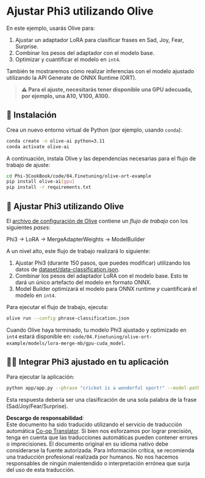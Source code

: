 <!--
CO_OP_TRANSLATOR_METADATA:
{
  "original_hash": "4164123a700fecd535d850f09506d72a",
  "translation_date": "2025-03-27T03:40:25+00:00",
  "source_file": "code\\03.Finetuning\\olive-ort-example\\README.md",
  "language_code": "es"
}
-->
# Ajustar Phi3 utilizando Olive

En este ejemplo, usarás Olive para:

1. Ajustar un adaptador LoRA para clasificar frases en Sad, Joy, Fear, Surprise.
1. Combinar los pesos del adaptador con el modelo base.
1. Optimizar y cuantificar el modelo en `int4`.

También te mostraremos cómo realizar inferencias con el modelo ajustado utilizando la API Generate de ONNX Runtime (ORT).

> **⚠️ Para el ajuste, necesitarás tener disponible una GPU adecuada, por ejemplo, una A10, V100, A100.**

## 💾 Instalación

Crea un nuevo entorno virtual de Python (por ejemplo, usando `conda`):

```bash
conda create -n olive-ai python=3.11
conda activate olive-ai
```

A continuación, instala Olive y las dependencias necesarias para el flujo de trabajo de ajuste:

```bash
cd Phi-3CookBook/code/04.Finetuning/olive-ort-example
pip install olive-ai[gpu]
pip install -r requirements.txt
```

## 🧪 Ajustar Phi3 utilizando Olive
El [archivo de configuración de Olive](../../../../../code/03.Finetuning/olive-ort-example/phrase-classification.json) contiene un *flujo de trabajo* con los siguientes *pases*:

Phi3 -> LoRA -> MergeAdapterWeights -> ModelBuilder

A un nivel alto, este flujo de trabajo realizará lo siguiente:

1. Ajustar Phi3 (durante 150 pasos, que puedes modificar) utilizando los datos de [dataset/data-classification.json](../../../../../code/03.Finetuning/olive-ort-example/dataset/dataset-classification.json).
1. Combinar los pesos del adaptador LoRA con el modelo base. Esto te dará un único artefacto del modelo en formato ONNX.
1. Model Builder optimizará el modelo para ONNX runtime *y* cuantificará el modelo en `int4`.

Para ejecutar el flujo de trabajo, ejecuta:

```bash
olive run --config phrase-classification.json
```

Cuando Olive haya terminado, tu modelo Phi3 ajustado y optimizado en `int4` estará disponible en: `code/04.Finetuning/olive-ort-example/models/lora-merge-mb/gpu-cuda_model`.

## 🧑‍💻 Integrar Phi3 ajustado en tu aplicación 

Para ejecutar la aplicación:

```bash
python app/app.py --phrase "cricket is a wonderful sport!" --model-path models/lora-merge-mb/gpu-cuda_model
```

Esta respuesta debería ser una clasificación de una sola palabra de la frase (Sad/Joy/Fear/Surprise).

**Descargo de responsabilidad**:  
Este documento ha sido traducido utilizando el servicio de traducción automática [Co-op Translator](https://github.com/Azure/co-op-translator). Si bien nos esforzamos por lograr precisión, tenga en cuenta que las traducciones automáticas pueden contener errores o imprecisiones. El documento original en su idioma nativo debe considerarse la fuente autorizada. Para información crítica, se recomienda una traducción profesional realizada por humanos. No nos hacemos responsables de ningún malentendido o interpretación errónea que surja del uso de esta traducción.